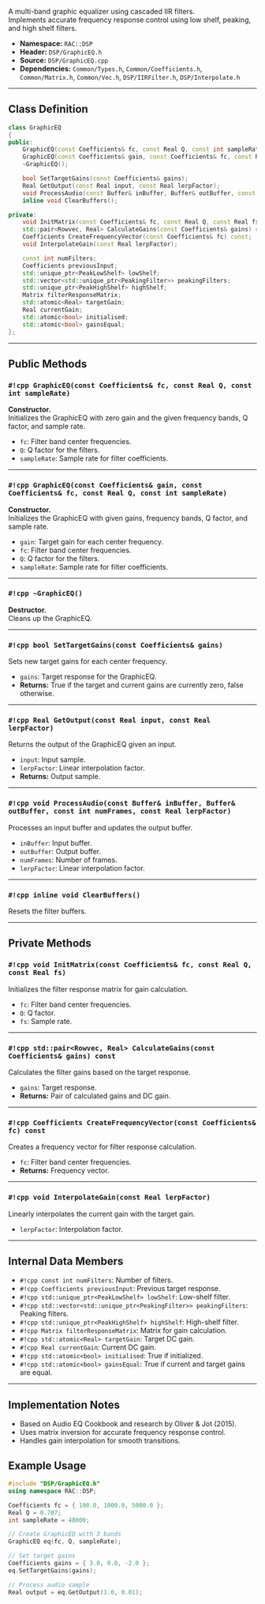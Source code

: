 A multi-band graphic equalizer using cascaded IIR filters.  
Implements accurate frequency response control using low shelf, peaking, and high shelf filters.

- **Namespace:** `RAC::DSP`
- **Header:** `DSP/GraphicEQ.h`
- **Source:** `DSP/GraphicEQ.cpp`
- **Dependencies:** `Common/Types.h`, `Common/Coefficients.h`, `Common/Matrix.h`, `Common/Vec.h`, `DSP/IIRFilter.h`, `DSP/Interpolate.h`

---

## Class Definition

```cpp
class GraphicEQ
{
public:
    GraphicEQ(const Coefficients& fc, const Real Q, const int sampleRate);
    GraphicEQ(const Coefficients& gain, const Coefficients& fc, const Real Q, const int sampleRate);
    ~GraphicEQ();

    bool SetTargetGains(const Coefficients& gains);
    Real GetOutput(const Real input, const Real lerpFactor);
    void ProcessAudio(const Buffer& inBuffer, Buffer& outBuffer, const int numFrames, const Real lerpFactor);
    inline void ClearBuffers();

private:
    void InitMatrix(const Coefficients& fc, const Real Q, const Real fs);
    std::pair<Rowvec, Real> CalculateGains(const Coefficients& gains) const;
    Coefficients CreateFrequencyVector(const Coefficients& fc) const;
    void InterpolateGain(const Real lerpFactor);

    const int numFilters;
    Coefficients previousInput;
    std::unique_ptr<PeakLowShelf> lowShelf;
    std::vector<std::unique_ptr<PeakingFilter>> peakingFilters;
    std::unique_ptr<PeakHighShelf> highShelf;
    Matrix filterResponseMatrix;
    std::atomic<Real> targetGain;
    Real currentGain;
    std::atomic<bool> initialised;
    std::atomic<bool> gainsEqual;
};
```

---

## Public Methods

### `#!cpp GraphicEQ(const Coefficients& fc, const Real Q, const int sampleRate)`
**Constructor.**  
Initializes the GraphicEQ with zero gain and the given frequency bands, Q factor, and sample rate.
- `fc`: Filter band center frequencies.
- `Q`: Q factor for the filters.
- `sampleRate`: Sample rate for filter coefficients.

---

### `#!cpp GraphicEQ(const Coefficients& gain, const Coefficients& fc, const Real Q, const int sampleRate)`
**Constructor.**  
Initializes the GraphicEQ with given gains, frequency bands, Q factor, and sample rate.
- `gain`: Target gain for each center frequency.
- `fc`: Filter band center frequencies.
- `Q`: Q factor for the filters.
- `sampleRate`: Sample rate for filter coefficients.

---

### `#!cpp ~GraphicEQ()`
**Destructor.**  
Cleans up the GraphicEQ.

---

### `#!cpp bool SetTargetGains(const Coefficients& gains)`
Sets new target gains for each center frequency.
- `gains`: Target response for the GraphicEQ.
- **Returns:** True if the target and current gains are currently zero, false otherwise.

---

### `#!cpp Real GetOutput(const Real input, const Real lerpFactor)`
Returns the output of the GraphicEQ given an input.
- `input`: Input sample.
- `lerpFactor`: Linear interpolation factor.
- **Returns:** Output sample.

---

### `#!cpp void ProcessAudio(const Buffer& inBuffer, Buffer& outBuffer, const int numFrames, const Real lerpFactor)`
Processes an input buffer and updates the output buffer.
- `inBuffer`: Input buffer.
- `outBuffer`: Output buffer.
- `numFrames`: Number of frames.
- `lerpFactor`: Linear interpolation factor.

---

### `#!cpp inline void ClearBuffers()`
Resets the filter buffers.

---

## Private Methods

### `#!cpp void InitMatrix(const Coefficients& fc, const Real Q, const Real fs)`
Initializes the filter response matrix for gain calculation.
- `fc`: Filter band center frequencies.
- `Q`: Q factor.
- `fs`: Sample rate.

---

### `#!cpp std::pair<Rowvec, Real> CalculateGains(const Coefficients& gains) const`
Calculates the filter gains based on the target response.
- `gains`: Target response.
- **Returns:** Pair of calculated gains and DC gain.

---

### `#!cpp Coefficients CreateFrequencyVector(const Coefficients& fc) const`
Creates a frequency vector for filter response calculation.
- `fc`: Filter band center frequencies.
- **Returns:** Frequency vector.

---

### `#!cpp void InterpolateGain(const Real lerpFactor)`
Linearly interpolates the current gain with the target gain.
- `lerpFactor`: Interpolation factor.

---

## Internal Data Members

- `#!cpp const int numFilters`: Number of filters.
- `#!cpp Coefficients previousInput`: Previous target response.
- `#!cpp std::unique_ptr<PeakLowShelf> lowShelf`: Low-shelf filter.
- `#!cpp std::vector<std::unique_ptr<PeakingFilter>> peakingFilters`: Peaking filters.
- `#!cpp std::unique_ptr<PeakHighShelf> highShelf`: High-shelf filter.
- `#!cpp Matrix filterResponseMatrix`: Matrix for gain calculation.
- `#!cpp std::atomic<Real> targetGain`: Target DC gain.
- `#!cpp Real currentGain`: Current DC gain.
- `#!cpp std::atomic<bool> initialised`: True if initialized.
- `#!cpp std::atomic<bool> gainsEqual`: True if current and target gains are equal.

---

## Implementation Notes

- Based on Audio EQ Cookbook and research by Oliver & Jot (2015).
- Uses matrix inversion for accurate frequency response control.
- Handles gain interpolation for smooth transitions.

## Example Usage

```cpp
#include "DSP/GraphicEQ.h"
using namespace RAC::DSP;

Coefficients fc = { 100.0, 1000.0, 5000.0 };
Real Q = 0.707;
int sampleRate = 48000;

// Create GraphicEQ with 3 bands
GraphicEQ eq(fc, Q, sampleRate);

// Set target gains
Coefficients gains = { 3.0, 0.0, -2.0 };
eq.SetTargetGains(gains);

// Process audio sample
Real output = eq.GetOutput(1.0, 0.01);
```
